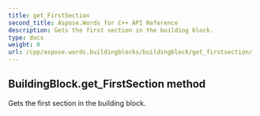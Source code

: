 ```yaml
---
title: get_FirstSection
second_title: Aspose.Words for C++ API Reference
description: Gets the first section in the building block. 
type: docs
weight: 0
url: /cpp/aspose.words.buildingblocks/buildingblock/get_firstsection/
---
```

## BuildingBlock.get_FirstSection method


Gets the first section in the building block.


